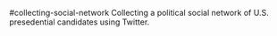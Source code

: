 #collecting-social-network
Collecting a political social network of U.S. presedential candidates using Twitter.
